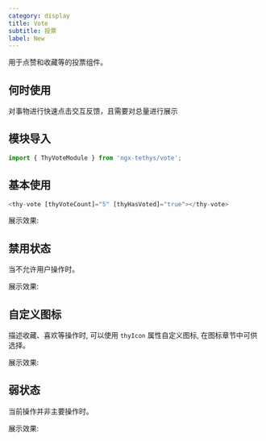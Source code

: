 ```yaml
---
category: display
title: Vote
subtitle: 投票
label: New
---
```

<div class="dg-alert dg-alert-info">用于点赞和收藏等的投票组件。</div>

## 何时使用

对事物进行快速点击交互反馈，且需要对总量进行展示

## 模块导入

``` ts
import { ThyVoteModule } from 'ngx-tethys/vote';
```

## 基本使用

``` ts
<thy-vote [thyVoteCount]="5" [thyHasVoted]="true"></thy-vote>
```

展示效果: 

<example name="thy-vote-basic-example" />

## 禁用状态
当不允许用户操作时。

展示效果: 
<example name="thy-vote-disabled-example" />

## 自定义图标

描述收藏、喜欢等操作时, 可以使用 `thyIcon` 属性自定义图标, 在图标章节中可供选择。

展示效果: 
<example name="thy-vote-icon-example" />


## 弱状态

当前操作并非主要操作时。

展示效果: 
<example name="thy-vote-weak-example">
